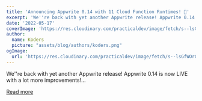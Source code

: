 ```yaml
---
title: 'Announcing Appwrite 0.14 with 11 Cloud Function Runtimes! 🥳'
excerpt: 'We''re back with yet another Appwrite release! Appwrite 0.14 is now LIVE with a lot more improvements!...'
date: '2022-05-17'
coverImage: 'https://res.cloudinary.com/practicaldev/image/fetch/s--lsGfWOrC--/c_imagga_scale,f_auto,fl_progressive,h_420,q_auto,w_1000/https://dev-to-uploads.s3.amazonaws.com/uploads/articles/8uqygnb62mgo12lgyv7m.jpg'
author:
  name: Koders
  picture: "assets/blog/authors/koders.png"
ogImage:
  url: 'https://res.cloudinary.com/practicaldev/image/fetch/s--lsGfWOrC--/c_imagga_scale,f_auto,fl_progressive,h_420,q_auto,w_1000/https://dev-to-uploads.s3.amazonaws.com/uploads/articles/8uqygnb62mgo12lgyv7m.jpg'
---
```


We''re back with yet another Appwrite release! Appwrite 0.14 is now LIVE with a lot more improvements!...

[Read more](https://dev.to/appwrite/announcing-appwrite-014-with-11-cloud-function-runtimes-36f5)
